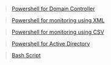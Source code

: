 >[Powershell for Domain Controller](https://github.com/midnightkali/right-candidate/tree/main/system-sctipts/monitor-domain-controller)

>[Powershell for monitoring using XML](https://github.com/midnightkali/right-candidate/tree/main/system-sctipts/laptop-battery-monitoring)

>[Powershell for monitoring using CSV](https://github.com/midnightkali/right-candidate/tree/main/system-sctipts/monitor-services)

>[Powershell for Active Directory](https://github.com/midnightkali/right-candidate/tree/main/system-sctipts/gpo-domain-update)

>[Bash Script](https://github.com/midnightkali/right-candidate/tree/main/system-sctipts/monitor-cpu-bash)
